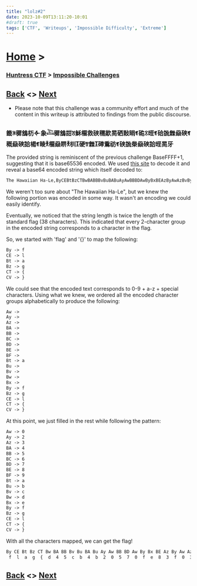 ```yaml
---
title: "lolz#2"
date: 2023-10-09T13:11:20-10:01
#draft: true
tags: ['CTF', 'Writeups', 'Impossible Difficulty', 'Extreme']
---
```


# [Home](https://jjolley91.github.io/blog/) >

###  [Huntress CTF](https://jjolley91.github.io/blog/huntress_ctf_2023) >  [Impossible Challenges](https://jjolley91.github.io/blog/huntress_ctf_2023/3.Hard/)

## [Back](https://jjolley91.github.io/blog/huntress_ctf_2023/4.impossible)  <> [Next](https://jjolley91.github.io/blog/huntress_ctf_2023/4.impossible/lolz3) 

* Please note that this challenge was a community effort and much of the content in this writeup is attributed to findings from the public discourse.

### 籖ꍨ穉鵨杤𒅆象𓍆穉鵨詌ꍸ穌橊救硖穤歊晑硒敤睊ꉑ硊ꉤ晊ꉑ硆詤橆赑硤ꉑ穊赑硤詥楊ꉑ睖ꉥ橊赑睤ꉥ杊𐙑硬ꉒ橆𐙑硨穒祊ꉑ硖詤桊赑硤詥晊晑牙

The provided string is reminiscent of the previous challenge BaseFFFF+1, suggesting that it is base65536 encoded.
We used [this site](https://www.better-converter.com/Encoders-Decoders/Base65536-Decode) to decode it and reveal a base64 encoded string which itself decoded to:

```txt
The Hawaiian Ha-Le,ByCEBtBzCTBwBABBBvBuBABuAyAwBBBDAwByBxBEAzByAwAzBvByBFAyBxBDBCBEBuBwAwByBuCV
```

We weren't too sure about "The Hawaiian Ha-Le", but we knew the following portion was encoded in some way. It wasn't an encoding we could easily identify.

Eventually, we noticed that the string length is twice the length of the standard flag (38 characters). This indicated that every 2-character group in the encoded string corresponds to a character in the flag.

So, we started with 'flag' and '{}' to map the following:
```txt
By -> f
CE -> l
Bt -> a
Bz -> g
CT -> {
CV -> }
```

We could see that the encoded text corresponds to 0-9 + a-z + special characters. Using what we knew, we ordered all the encoded character groups alphabetically to produce the following:
```txt
Aw ->
Ay ->
Az ->
BA ->
BB ->
BC ->
BD ->
BE ->
BF ->
Bt -> a
Bu ->
Bv ->
Bw ->
Bx ->
By -> f
Bz -> g
CE -> l
CT -> {
CV -> }
```

At this point, we just filled in the rest while following the pattern:
```txt
Aw -> 0
Ay -> 2
Az -> 3
BA -> 4
BB -> 5
BC -> 6
BD -> 7
BE -> 8
BF -> 9
Bt -> a
Bu -> b
Bv -> c
Bw -> d
Bx -> e
By -> f
Bz -> g
CE -> l
CT -> {
CV -> }
```

With all the characters mapped, we can get the flag!
```txt
By CE Bt Bz CT Bw BA BB Bv Bu BA Bu Ay Aw BB BD Aw By Bx BE Az By Aw Az Bv By BF Ay Bx BD BC BE Bu Bw Aw By Bu CV
 f  l  a  g  {  d  4  5  c  b  4  b  2  0  5  7  0  f  e  8  3  f  0  3  c  f  9  2  e  7  6  8  b  d  0  f  b  }
```

## [Back](https://jjolley91.github.io/blog/huntress_ctf_2023/4.impossible)  <> [Next](https://jjolley91.github.io/blog/huntress_ctf_2023/4.impossible/lolz3) 